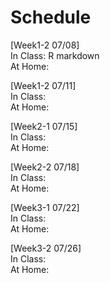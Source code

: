 # Schedule

[Week1-2 07/08]     
In Class: R markdown    
At Home:       




[Week1-2 07/11]     
In Class:   
At Home:    


[Week2-1 07/15]     
In Class:     
At Home:      


[Week2-2 07/18]    
In Class:    
At Home:      


[Week3-1 07/22]    
In Class:   
At Home:      


[Week3-2 07/26]    
In Class:    
At Home:    


